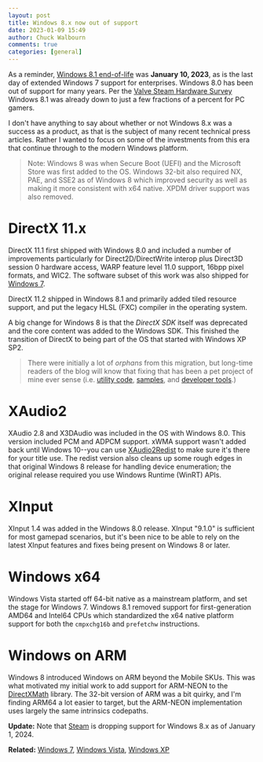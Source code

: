```yaml
---
layout: post
title: Windows 8.x now out of support
date: 2023-01-09 15:49
author: Chuck Walbourn
comments: true
categories: [general]
---
```


As a reminder, [Windows 8.1 end-of-life](https://www.microsoft.com/windows/end-of-support) was **January 10, 2023**, as is the last day of extended Windows 7 support for enterprises. Windows 8.0 has been out of support for many years.  Per the [Valve Steam Hardware Survey](https://store.steampowered.com/hwsurvey) Windows 8.1 was already down to just a few fractions of a percent for PC gamers.

<!--more-->
I don't have anything to say about whether or not Windows 8.x was a success as a product, as that is the subject of many recent technical press articles. Rather I wanted to focus on some of the investments from this era that continue through to the modern Windows platform.

> Note: Windows 8 was when Secure Boot (UEFI) and the Microsoft Store was first added to the OS. Windows 32-bit also required NX, PAE, and SSE2 as of Windows 8 which improved security as well as making it more consistent with x64 native. XPDM driver support was also removed.

# DirectX 11.x

DirectX 11.1 first shipped with Windows 8.0 and included a number of improvements particularly for Direct2D/DirectWrite interop plus Direct3D session 0 hardware access, WARP feature level 11.0 support, 16bpp pixel formats, and WIC2. The software subset of this work was also shipped for [Windows 7](https://walbourn.github.io/directx-11-1-and-windows-7-update/).

DirectX 11.2 shipped in Windows 8.1 and primarily added tiled resource support, and put the legacy HLSL (FXC) compiler in the operating system.

A big change for Windows 8 is that the *DirectX SDK* itself was deprecated and the core content was added to the Windows SDK. This finished the transition of DirectX to being part of the OS that started with Windows XP SP2.

> There were initially a lot of *orphans* from this migration, but long-time readers of the blog will know that fixing that has been a pet project of mine ever sense (i.e. [utility code](https://walbourn.github.io/living-without-d3dx/), [samples](https://walbourn.github.io/directx-sdk-samples-catalog/), and [developer tools](https://walbourn.github.io/directx-sdk-tools-catalog/).)

# XAudio2

XAudio 2.8 and X3DAudio was included in the OS with Windows 8.0. This version included PCM and ADPCM support. xWMA support wasn't added back until Windows 10--you can use [XAudio2Redist](https://aka.ms/Xaudio2Redist) to make sure it's there for your title use. The redist version also cleans up some rough edges in that original Windows 8 release for handling device enumeration; the original release required you use Windows Runtime (WinRT) APIs.

# XInput

XInput 1.4 was added in the Windows 8.0 release. XInput "9.1.0" is sufficient for most gamepad scenarios, but it's been nice to be able to rely on the latest XInput features and fixes being present on Windows 8 or later.

# Windows x64

Windows Vista started off 64-bit native as a mainstream platform, and set the stage for Windows 7. Windows 8.1 removed support for first-generation AMD64 and Intel64 CPUs which standardized the x64 native platform support for both the ``cmpxchg16b`` and ``prefetchw`` instructions.

# Windows on ARM

Windows 8 introduced Windows on ARM beyond the Mobile SKUs. This was what motivated my initial work to add support for ARM-NEON to the [DirectXMath](https://walbourn.github.io/introducing-directxmath/) library. The 32-bit version of ARM was a bit quirky, and I'm finding ARM64 a lot easier to target, but the ARM-NEON implementation uses largely the same intrinsics codepaths.

<b>Update:</b> Note that [Steam](https://help.steampowered.com/faqs/view/4784-4F2B-1321-800A) is dropping support for Windows 8.x as of January 1, 2024.

<b>Related:</b> <a href="https://walbourn.github.io/twilight-for-windows-7/">Windows 7</a>, <a href="https://walbourn.github.io/a-look-back-windows-vista/">Windows Vista</a>, <a href="https://walbourn.github.io/goodbye-to-an-old-friend/">Windows XP</a>
